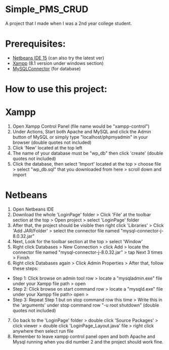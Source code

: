 # Simple_PMS_CRUD

A project that I made when I was a 2nd year college student.


# Prerequisites:
- [Netbeans IDE 15](https://netbeans.apache.org/download/nb15/index.html) (can also try the latest ver)
- [Xampp](https://www.apachefriends.org/download.html) (8.1 version under windows section)
- [MySQLConnector](https://dev.mysql.com/downloads/file/?id=515796) (for database)

# How to use this project:
# Xampp 
1. Open Xampp Control Panel (file name would be "xampp-control")
2. Under Actions, Start both Apache and MySQL and click the Admin button of MySQL or simply type "localhost/phpmyadmin" in your browser (double quotes not included)
3. Click 'New' located at the top left
4. The name of your database must be "wp_db" then click 'create' (double quotes not included)
5. Click the database, then select 'Import' located at the top > choose file > select "wp_db.sql" that you downloaded from here > scroll down and import
# Netbeans
1. Open Netbeans IDE
2. Download the whole 'LoginPage' folder > Click 'File' at the toolbar section at the top > Open project > select 'LoginPage' folder
3. After that, the project should be visible then right click 'Libraries' > Click 'Add JAR/Folder' > select the connector file named "mysql-connector-j-8.0.32.jar" 
4. Next, Look for the toolbar section at the top > select 'Window'
5. Right click Databases > New Connection > click Add > locate the connector file named "mysql-connector-j-8.0.32.jar" > tap Next 3 times > Finish
6. Right click Databases again > Click Admin Properties > After that, follow these steps: 
- Step 1:
Click browse on admin tool row > locate a "mysqladmin.exe" file under your Xampp file path > open
- Step 2:
Click browse on start command row > locate a "mysqld.exe" file under your Xampp file path> open >
- Step 3:
Repeat Step 1 but on stop command row this time > Write this in the 'arguments' under stop command row "-u root shutdown" (double quotes not included)
7. Go back to the 'LoginPage' folder > double click 'Source Packages' > click viewer > double click 'LoginPage_Layout.java' file > right click anywhere then select run file
8. Remember to leave xampp control panel open and both Apache and Mysql running when you did number 2 and the project should work fine.
